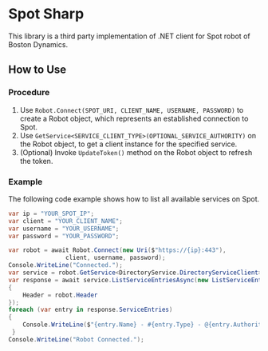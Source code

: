 ﻿# Spot Sharp

This library is a third party implementation of .NET client for Spot robot of Boston Dynamics.

## How to Use

### Procedure

1. Use `Robot.Connect(SPOT_URI, CLIENT_NAME, USERNAME, PASSWORD)` to create a Robot object, 
which represents an established connection to Spot.
2. Use `GetService<SERVICE_CLIENT_TYPE>(OPTIONAL_SERVICE_AUTHORITY)` on the Robot object, to get a client instance for the specified service. 
3. (Optional) Invoke `UpdateToken()` method on the Robot object to refresh the token.

### Example

The following code example shows how to list all available services on Spot.

```csharp
var ip = "YOUR_SPOT_IP";
var client = "YOUR_CLIENT_NAME";
var username = "YOUR_USERNAME";
var password = "YOUR_PASSWORD";

var robot = await Robot.Connect(new Uri($"https://{ip}:443"),
                client, username, password);
Console.WriteLine("Connected.");
var service = robot.GetService<DirectoryService.DirectoryServiceClient>();
var response = await service.ListServiceEntriesAsync(new ListServiceEntriesRequest()
{
    Header = robot.Header
});
foreach (var entry in response.ServiceEntries)
{
    Console.WriteLine($"{entry.Name} - #{entry.Type} - @{entry.Authority}");
 }
Console.WriteLine("Robot Connected.");
```